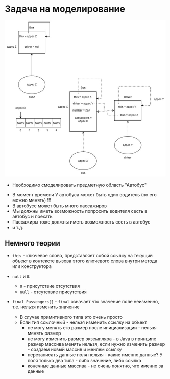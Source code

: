 # Задача на моделирование

![img](https://raw.githubusercontent.com/ait-tr/cohort35/main/basic_programming/lesson_33/img/1.png)

* Необходимо смоделировать предметную область "Автобус"

- В момент времени У автобуса может быть один водитель (но его можно менять) !!!
- В автобусе может быть много пассажиров
- Мы должны иметь возможность попросить водителя сесть в автобус и поехать
- Пассажиры тоже должны иметь возможность сесть в автобус
- и т.д.

## Немного теории

* `this` - ключевое слово, представляет собой ссылку на текущий объект в контексте вызова этого ключевого слова внутри метода или конструктора 

* `null` и `0`:
  * `0` - присутствие отсутствия
  * `null` - отсутствие присутствия

* `final Passengers[]` - `final` означает что значение поле неизменно, т.е. нельзя изменить значение
  * В случае примитивного типа это очень просто
  * Если тип ссылочный - нельзя изменить ссылку на объект
    * не могу менять его размер после инициализации - нельзя менять размер
    * не могу изменить размер экземпляра - в Java в принципе размер массива менять нельзя, если нужно изменить размер - создаем новый массив и меняем ссылку
    * перезаписать данные поля нельзя - какие именно данные? У поля только два типа - либо значение, либо ссылка
    * конечные данные массива - не очень понятно, что именно за данные